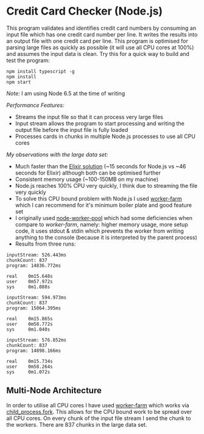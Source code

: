 # Credit Card Checker (Node.js)

This program validates and identifies credit card numbers by consuming an input file which has one credit card number per line. It writes the results into an output file with one credit card per line. This program is optimised for parsing large files as quickly as possible (it will use all CPU cores at 100%) and assumes the input data is clean. Try this for a quick way to build and test the program:
```
npm install typescript -g
npm install
npm start
```
*Note:* I am using Node 6.5 at the time of writing

*Performance Features:*
- Streams the input file so that it can process very large files
- Input stream allows the program to start processing and writing the output file before the input file is fully loaded
- Processes cards in chunks in multiple Node.js processes to use all CPU cores

*My observations with the large data set:*
- Much faster than the [Elixir solution](https://github.com/jamespepplinkhouse/creditcardchecker-elixir) (~15 seconds for Node.js vs ~46 seconds for Elixir) although both can be optimised further
- Consistent memory usage (~100-150MB on my machine)
- Node.js reaches 100% CPU very quickly, I think due to streaming the file very quickly
- To solve this CPU bound problem with Node.js I used [worker-farm](https://www.npmjs.com/package/worker-farm) which I can recommend for it's minimum boiler plate and good feature set
- I originally used [node-worker-pool](https://www.npmjs.com/package/node-worker-pool) which had some deficiencies when compare to *worker-farm*, namely: higher memory usage, more setup code, it uses stdout & stdin which prevents the worker from writing anything to the console (because it is interpreted by the parent process)
- Results from three runs:

```
inputStream: 526.443ms
chunkCount: 837
program: 14836.772ms

real    0m15.648s
user    0m57.972s
sys     0m1.088s
```
```
inputStream: 594.973ms
chunkCount: 837
program: 15064.395ms

real    0m15.865s
user    0m58.772s
sys     0m1.040s
```
```
inputStream: 576.852ms
chunkCount: 837
program: 14898.166ms

real    0m15.734s
user    0m58.264s
sys     0m1.072s
```

## Multi-Node Architecture

In order to utilise all CPU cores I have used [worker-farm](https://www.npmjs.com/package/worker-farm) which works via [child_process.fork](https://nodejs.org/api/child_process.html#child_process_child_process_fork_modulepath_args_options). This allows for the CPU bound work to be spread over all CPU cores. On every chunk of the input file stream I send the chunk to the workers. There are 837 chunks in the large data set.
